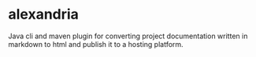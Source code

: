# alexandria
Java cli and maven plugin for converting project documentation written in markdown to html and publish it to a hosting platform.
